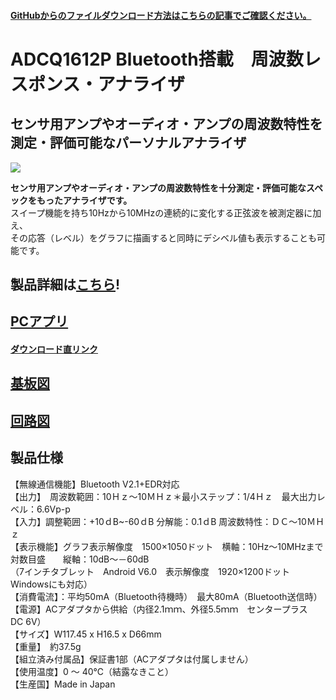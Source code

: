 #### [GitHubからのファイルダウンロード方法はこちらの記事でご確認ください。](https://bit-trade-one.co.jp/h2gh/)
# ADCQ1612P Bluetooth搭載　周波数レスポンス・アナライザ

## センサ用アンプやオーディオ・アンプの周波数特性を測定・評価可能なパーソナルアナライザ

![](https://bit-trade-one.co.jp/wp/wp-content/uploads/2017/07/8af3dbc3bf798dc6700bf38591e52217.png)

**センサ用アンプやオーディオ・アンプの周波数特性を十分測定・評価可能なスペックをもったアナライザです。**  
スイープ機能を持ち10Hzから10MHzの連続的に変化する正弦波を被測定器に加え、  
その応答（レベル）をグラフに描画すると同時にデシベル値も表示することも可能です。  

## 製品詳細は[こちら](https://bit-trade-one.co.jp/product/module/adcq1612p/)!

## [PCアプリ](https://github.com/bit-trade-one/ADCQ1612_Frequency_Response_Analyzer/tree/master/App)
#### [ダウンロード直リンク](https://github.com/bit-trade-one/ADCQ1612_Frequency_Response_Analyzer/raw/master/App/Analizer.exe)

## [基板図](https://github.com/bit-trade-one/ADCQ1612_Frequency_Response_Analyzer/blob/master/Dimensions/lc135-n.pdf)

## [回路図](https://github.com/bit-trade-one/ADCQ1612_Frequency_Response_Analyzer/blob/master/Schematics/FreqAnalyzer_schematics.pdf)

## 製品仕様

【無線通信機能】Bluetooth V2.1+EDR対応  
【出力】　周波数範囲：10Ｈｚ～10ＭＨｚ＊最小ステップ：1/4Ｈｚ　最大出力レベル：6.6Vp-p  
【入力】調整範囲：+10ｄB~-60ｄB 分解能：0.1ｄB 周波数特性：ＤＣ～10ＭＨｚ  
【表示機能】グラフ表示解像度　1500×1050ドット　横軸：10Hz～10MHzまで対数目盛　　縦軸：10dB～－60dB  
（7インチタブレット　Android V6.0　表示解像度　1920×1200ドット　Windowsにも対応）  
【消費電流】：平均50mA（Bluetooth待機時）　最大80mA（Bluetooth送信時）  
【電源】ACアダプタから供給（内径2.1ｍｍ、外径5.5ｍｍ　センタープラス　DC 6V）  
【サイズ】W117.45 x H16.5 x D66mm  
【重量】　約37.5g  
【組立済み付属品】保証書1部（ACアダプタは付属しません）  
【使用温度】0 ～ 40℃（結露なきこと）  
【生産国】Made in Japan  
